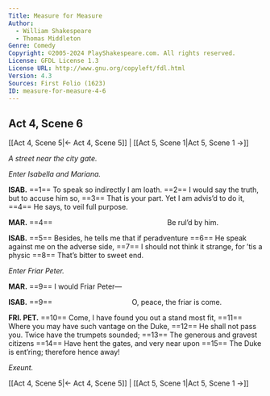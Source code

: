 ```yaml
---
Title: Measure for Measure
Author: 
  - William Shakespeare
  - Thomas Middleton
Genre: Comedy
Copyright: ©2005-2024 PlayShakespeare.com. All rights reserved.
License: GFDL License 1.3
License URL: http://www.gnu.org/copyleft/fdl.html
Version: 4.3
Sources: First Folio (1623)
ID: measure-for-measure-4-6
---
```


## Act 4, Scene 6
[[Act 4, Scene 5|← Act 4, Scene 5]] | [[Act 5, Scene 1|Act 5, Scene 1 →]]

*A street near the city gate.*

*Enter Isabella and Mariana.*

**ISAB.**
==1== To speak so indirectly I am loath.
==2== I would say the truth, but to accuse him so,
==3== That is your part. Yet I am advis’d to do it,
==4== He says, to veil full purpose.

**MAR.**
==4==                 Be rul’d by him.

**ISAB.**
==5== Besides, he tells me that if peradventure
==6== He speak against me on the adverse side,
==7== I should not think it strange, for ’tis a physic
==8== That’s bitter to sweet end.

*Enter Friar Peter.*

**MAR.**
==9== I would Friar Peter⁠—

**ISAB.**
==9==            O, peace, the friar is come.

**FRI. PET.**
==10== Come, I have found you out a stand most fit,
==11== Where you may have such vantage on the Duke,
==12== He shall not pass you. Twice have the trumpets sounded;
==13== The generous and gravest citizens
==14== Have hent the gates, and very near upon
==15== The Duke is ent’ring; therefore hence away!

*Exeunt.*

[[Act 4, Scene 5|← Act 4, Scene 5]] | [[Act 5, Scene 1|Act 5, Scene 1 →]]